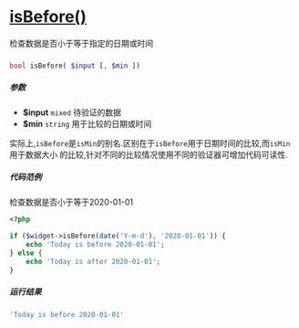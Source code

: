 [isBefore()](http://twinh.github.com/widget/api/isBefore)
=========================================================

检查数据是否小于等于指定的日期或时间

### 
```php
bool isBefore( $input [, $min ])
```

##### 参数
* **$input** `mixed` 待验证的数据
* **$min** `string` 用于比较的日期或时间


实际上,`isBefore`是`isMin`的别名.区别在于`isBefore`用于日期时间的比较,而`isMin`用于数据大小
的比较,针对不同的比较情况使用不同的验证器可增加代码可读性.


##### 代码范例
检查数据是否小于等于2020-01-01
```php
<?php
 
if ($widget->isBefore(date('Y-m-d'), '2020-01-01')) {
    echo 'Today is before 2020-01-01';
} else {
    echo 'Today is after 2020-01-01';
}
```
##### 运行结果
```php
'Today is before 2020-01-01'
```
